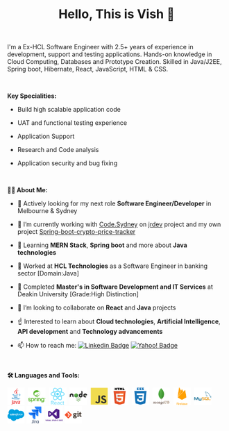 <h1 align="center"> Hello, This is Vish 👋 </h1>

<br>

I'm a Ex-HCL Software Engineer with 2.5+ years of experience in development, support and testing applications. Hands-on knowledge in Cloud Computing, Databases and Prototype Creation. Skilled in Java/J2EE, Spring boot, Hibernate, React, JavaScript, HTML & CSS.

<br>

**Key Specialities:**

- Build high scalable application code

- UAT and functional testing experience

- Application Support

- Research and Code analysis

- Application security and bug fixing

<br>

**:man_technologist: About Me:**

- 🔎 Actively looking for my next role **Software Engineer/Developer** in Melbourne & Sydney

- 🔭 I’m currently working with [Code.Sydney](https://github.com/codesydney) on [jrdev](https://github.com/codesydney/jrdev) project and my own project [Spring-boot-crypto-price-tracker](https://github.com/viswanadh05/spring-boot-crypto-price-tracker)

- 🌱 Learning **MERN Stack**, **Spring boot** and more about **Java technologies**

- 💼 Worked at **HCL Technologies** as a Software Engineer in banking sector [Domain:Java]

- 🏫 Completed **Master's in Software Development and IT Services** at Deakin University [Grade:High Distinction]

- 👯 I’m looking to collaborate on **React** and **Java** projects

- ☝️  Interested to learn about **Cloud technologies**, **Artificial Intelligence**, **API development** and **Technology advancements**

- 📫 How to reach me: [![Linkedin Badge](https://img.shields.io/badge/-Viswanadh%20Bhaskarla-blue?style=plastic&logo=Linkedin&logoColor=white)](https://www.linkedin.com/in/viswanadh-bhaskarla/) [![Yahoo! Badge](https://img.shields.io/badge/-Yahoomail-purple?logo=Yahoo!&logoColor=white&style=plastic)](mailto:viswanadh.bhaskarla@yahoo.com)

<br>

**:hammer_and_wrench: Languages and Tools:**

<div>
  <img src="https://github.com/devicons/devicon/blob/master/icons/java/java-original-wordmark.svg" title="Java" alt="Java" width="40" height="40"/>&nbsp;
  <img src="https://github.com/devicons/devicon/blob/master/icons/spring/spring-original-wordmark.svg" title="Spring" alt="Spring" width="40" height="40"/>&nbsp;
  <img src="https://github.com/devicons/devicon/blob/master/icons/react/react-original-wordmark.svg" title="React" alt="React" width="40" height="40"/>&nbsp;
  <img src="https://github.com/devicons/devicon/blob/master/icons/nodejs/nodejs-original-wordmark.svg" title="NodeJS" alt="NodeJS" width="40" height="40"/>&nbsp;
  <img src="https://github.com/devicons/devicon/blob/master/icons/javascript/javascript-original.svg" title="JavaScript" alt="JavaScript" width="40" height="40"/>&nbsp;
  <img src="https://github.com/devicons/devicon/blob/master/icons/html5/html5-original-wordmark.svg" title="HTML5" alt="HTML" width="40" height="40"/>&nbsp;
  <img src="https://github.com/devicons/devicon/blob/master/icons/css3/css3-plain-wordmark.svg"  title="CSS3" alt="CSS" width="40" height="40"/>&nbsp;
  <img src="https://github.com/devicons/devicon/blob/master/icons/mongodb/mongodb-original-wordmark.svg" title="MongoDB" alt="MongoDB" width="40" height="40"/>&nbsp;
  <img src="https://github.com/devicons/devicon/blob/master/icons/firebase/firebase-plain-wordmark.svg" title="Firebase" alt="Firebase" width="40" height="40"/>&nbsp;
  <img src="https://github.com/devicons/devicon/blob/master/icons/mysql/mysql-original-wordmark.svg" title="MySQL"  alt="MySQL" width="40" height="40"/>&nbsp;
  <img src="https://github.com/devicons/devicon/blob/master/icons/salesforce/salesforce-original.svg" title="Salesforce" alt="Salesforce" width="40" height="40"/>
  <img src="https://github.com/devicons/devicon/blob/master/icons/jira/jira-original-wordmark.svg" title="Jira" alt="Jira" width="40" height="40"/>
  <img src="https://github.com/devicons/devicon/blob/master/icons/visualstudio/visualstudio-plain-wordmark.svg" title="VisualStudio" alt="VisualStudio" width="40" height="40"/>
  <img src="https://github.com/devicons/devicon/blob/master/icons/git/git-original-wordmark.svg" title="Git" **alt="Git" width="40" height="40"/>
</div>

<!-- ### :fire: My Stats :

[![GitHub Streak](http://github-readme-streak-stats.herokuapp.com?user=your-github-username&theme=dark&background=000000)](https://git.io/streak-stats)

[![Top Langs](https://github-readme-stats.vercel.app/api/top-langs/?username=your-github-username&layout=compact&theme=vision-friendly-dark)](https://github.com/anuraghazra/github-readme-stats) -->
